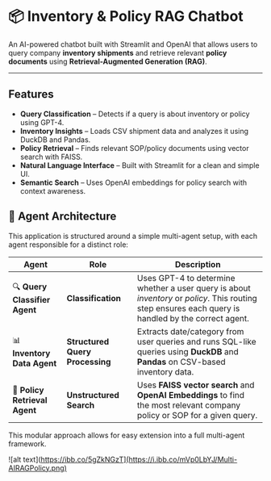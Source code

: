 # 📦 Inventory & Policy RAG Chatbot

An AI-powered chatbot built with Streamlit and OpenAI that allows users to query company **inventory shipments** and retrieve relevant **policy documents** using **Retrieval-Augmented Generation (RAG)**.

---

## Features

-  **Query Classification** – Detects if a query is about inventory or policy using GPT-4.
-  **Inventory Insights** – Loads CSV shipment data and analyzes it using DuckDB and Pandas.
-  **Policy Retrieval** – Finds relevant SOP/policy documents using vector search with FAISS.
-  **Natural Language Interface** – Built with Streamlit for a clean and simple UI.
-  **Semantic Search** – Uses OpenAI embeddings for policy search with context awareness.

## 🤖 Agent Architecture

This application is structured around a simple multi-agent setup, with each agent responsible for a distinct role:

| Agent | Role | Description |
|-------|------|-------------|
| 🔍 **Query Classifier Agent** | **Classification** | Uses GPT-4 to determine whether a user query is about _inventory_ or _policy_. This routing step ensures each query is handled by the correct agent. |
| 📊 **Inventory Data Agent** | **Structured Query Processing** | Extracts date/category from user queries and runs SQL-like queries using **DuckDB** and **Pandas** on CSV-based inventory data. |
| 📄 **Policy Retrieval Agent** | **Unstructured Search** | Uses **FAISS vector search** and **OpenAI Embeddings** to find the most relevant company policy or SOP for a given query. |

This modular approach allows for easy extension into a full multi-agent framework.

![alt text](https://ibb.co/5gZkNGzT](https://i.ibb.co/mVp0LbYJ/Multi-AIRAGPolicy.png)



